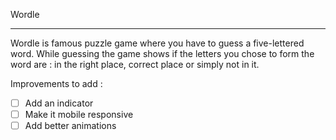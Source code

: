 Wordle

---

Wordle is famous puzzle game where you have to guess a five-lettered word. While guessing the game shows if the letters you chose to form the word are : in the right place, correct place or simply not in it.

Improvements to add :
- [ ] Add an indicator
- [ ] Make it mobile responsive
- [ ] Add better animations
